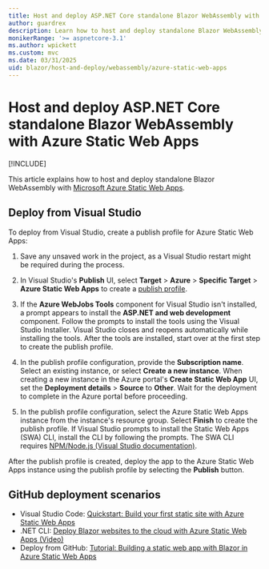 ```yaml
---
title: Host and deploy ASP.NET Core standalone Blazor WebAssembly with Azure Static Web Apps
author: guardrex
description: Learn how to host and deploy standalone Blazor WebAssembly with Microsoft Azure Static Web Apps.
monikerRange: '>= aspnetcore-3.1'
ms.author: wpickett
ms.custom: mvc
ms.date: 03/31/2025
uid: blazor/host-and-deploy/webassembly/azure-static-web-apps
---
```

# Host and deploy ASP.NET Core standalone Blazor WebAssembly with Azure Static Web Apps

[!INCLUDE[](~/includes/not-latest-version.md)]

This article explains how to host and deploy standalone Blazor WebAssembly with [Microsoft Azure Static Web Apps](https://azure.microsoft.com/products/app-service/static).

## Deploy from Visual Studio

To deploy from Visual Studio, create a publish profile for Azure Static Web Apps:

1. Save any unsaved work in the project, as a Visual Studio restart might be required during the process.

1. In Visual Studio's **Publish** UI, select **Target** > **Azure** > **Specific Target** > **Azure Static Web Apps** to create a [publish profile](xref:host-and-deploy/visual-studio-publish-profiles).

1. If the **Azure WebJobs Tools** component for Visual Studio isn't installed, a prompt appears to install the **ASP.NET and web development** component. Follow the prompts to install the tools using the Visual Studio Installer. Visual Studio closes and reopens automatically while installing the tools. After the tools are installed, start over at the first step to create the publish profile.

1. In the publish profile configuration, provide the **Subscription name**. Select an existing instance, or select **Create a new instance**. When creating a new instance in the Azure portal's **Create Static Web App** UI, set the **Deployment details** > **Source** to **Other**. Wait for the deployment to complete in the Azure portal before proceeding.

1. In the publish profile configuration, select the Azure Static Web Apps instance from the instance's resource group. Select **Finish** to create the publish profile. If Visual Studio prompts to install the Static Web Apps (SWA) CLI, install the CLI by following the prompts. The SWA CLI requires [NPM/Node.js (Visual Studio documentation)](/visualstudio/javascript/npm-package-management).

After the publish profile is created, deploy the app to the Azure Static Web Apps instance using the publish profile by selecting the **Publish** button.

## GitHub deployment scenarios

* Visual Studio Code: [Quickstart: Build your first static site with Azure Static Web Apps](/azure/static-web-apps/getting-started?tabs=blazor)
* .NET CLI: [Deploy Blazor websites to the cloud with Azure Static Web Apps (Video)](/shows/deploy-websites-to-the-cloud-with-azure-static-web-apps/deploy-blazor-websites-to-the-cloud-with-azure-static-web-apps)
* Deploy from GitHub: [Tutorial: Building a static web app with Blazor in Azure Static Web Apps](/azure/static-web-apps/deploy-blazor)
